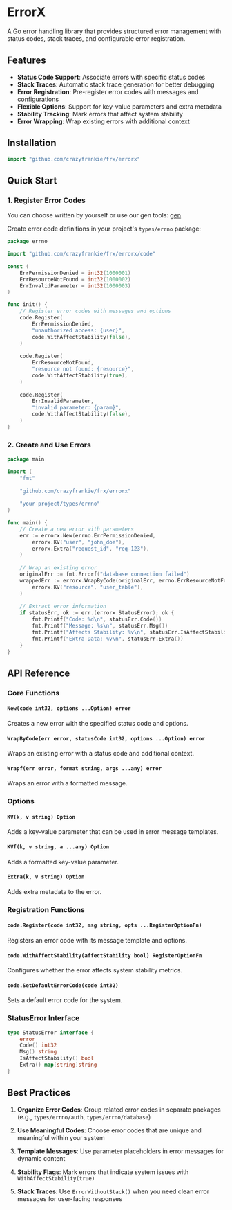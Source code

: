 # ErrorX

A Go error handling library that provides structured error management with status codes, stack traces, and configurable error registration.

## Features

- **Status Code Support**: Associate errors with specific status codes
- **Stack Traces**: Automatic stack trace generation for better debugging
- **Error Registration**: Pre-register error codes with messages and configurations
- **Flexible Options**: Support for key-value parameters and extra metadata
- **Stability Tracking**: Mark errors that affect system stability
- **Error Wrapping**: Wrap existing errors with additional context

## Installation

```go
import "github.com/crazyfrankie/frx/errorx"
```

## Quick Start

### 1. Register Error Codes
You can choose written by yourself or use our gen tools: [gen](https://github.com/crazyfrankie/frx/tree/master/errorx/gen)

Create error code definitions in your project's `types/errno` package:

```go
package errno

import "github.com/crazyfrankie/frx/errorx/code"

const (
    ErrPermissionDenied = int32(1000001)
    ErrResourceNotFound = int32(1000002)
    ErrInvalidParameter = int32(1000003)
)

func init() {
    // Register error codes with messages and options
    code.Register(
        ErrPermissionDenied,
        "unauthorized access: {user}",
        code.WithAffectStability(false),
    )
    
    code.Register(
        ErrResourceNotFound,
        "resource not found: {resource}",
        code.WithAffectStability(true),
    )
    
    code.Register(
        ErrInvalidParameter,
        "invalid parameter: {param}",
        code.WithAffectStability(false),
    )
}
```

### 2. Create and Use Errors

```go
package main

import (
    "fmt"
	
    "github.com/crazyfrankie/frx/errorx"
	
    "your-project/types/errno"
)

func main() {
    // Create a new error with parameters
    err := errorx.New(errno.ErrPermissionDenied, 
        errorx.KV("user", "john_doe"),
        errorx.Extra("request_id", "req-123"),
    )
    
    // Wrap an existing error
    originalErr := fmt.Errorf("database connection failed")
    wrappedErr := errorx.WrapByCode(originalErr, errno.ErrResourceNotFound,
        errorx.KV("resource", "user_table"),
    )
    
    // Extract error information
    if statusErr, ok := err.(errorx.StatusError); ok {
        fmt.Printf("Code: %d\n", statusErr.Code())
        fmt.Printf("Message: %s\n", statusErr.Msg())
        fmt.Printf("Affects Stability: %v\n", statusErr.IsAffectStability())
        fmt.Printf("Extra Data: %v\n", statusErr.Extra())
    }
}
```

## API Reference

### Core Functions

#### `New(code int32, options ...Option) error`
Creates a new error with the specified status code and options.

#### `WrapByCode(err error, statusCode int32, options ...Option) error`
Wraps an existing error with a status code and additional context.

#### `Wrapf(err error, format string, args ...any) error`
Wraps an error with a formatted message.

### Options

#### `KV(k, v string) Option`
Adds a key-value parameter that can be used in error message templates.

#### `KVf(k, v string, a ...any) Option`
Adds a formatted key-value parameter.

#### `Extra(k, v string) Option`
Adds extra metadata to the error.

### Registration Functions

#### `code.Register(code int32, msg string, opts ...RegisterOptionFn)`
Registers an error code with its message template and options.

#### `code.WithAffectStability(affectStability bool) RegisterOptionFn`
Configures whether the error affects system stability metrics.

#### `code.SetDefaultErrorCode(code int32)`
Sets a default error code for the system.

### StatusError Interface

```go
type StatusError interface {
    error
    Code() int32
    Msg() string
    IsAffectStability() bool
    Extra() map[string]string
}
```

## Best Practices

1. **Organize Error Codes**: Group related error codes in separate packages (e.g., `types/errno/auth`, `types/errno/database`)

2. **Use Meaningful Codes**: Choose error codes that are unique and meaningful within your system

3. **Template Messages**: Use parameter placeholders in error messages for dynamic content

4. **Stability Flags**: Mark errors that indicate system issues with `WithAffectStability(true)`

5. **Stack Traces**: Use `ErrorWithoutStack()` when you need clean error messages for user-facing responses